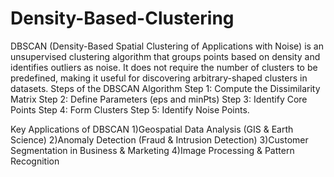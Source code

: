 # Density-Based-Clustering
DBSCAN (Density-Based Spatial Clustering of Applications with Noise) is an unsupervised clustering algorithm that groups points based on density and identifies outliers as noise. It does not require the number of clusters to be predefined, making it useful for discovering arbitrary-shaped clusters in datasets.
Steps of the DBSCAN Algorithm
Step 1: Compute the Dissimilarity Matrix
Step 2: Define Parameters (eps and minPts)
Step 3: Identify Core Points
Step 4: Form Clusters
Step 5: Identify Noise Points.

Key Applications of DBSCAN
1)Geospatial Data Analysis (GIS & Earth Science)
2)Anomaly Detection (Fraud & Intrusion Detection)
3)Customer Segmentation in Business & Marketing
4)Image Processing & Pattern Recognition

